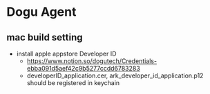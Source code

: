 # Dogu Agent

## mac build setting

- install apple appstore Developer ID
  - https://www.notion.so/dogutech/Credentials-ebba091d5aef42c9b5277ccdd6783283
  - developerID_application.cer, ark_developer_id_application.p12 should be registered in keychain
